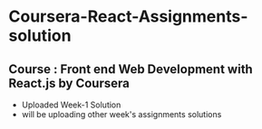 # Coursera-React-Assignments-solution
## Course : Front end Web Development with React.js by Coursera
- Uploaded Week-1 Solution 
- will be uploading other week's assignments solutions 
